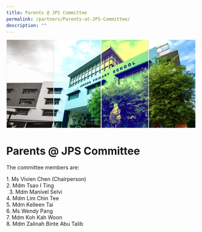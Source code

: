 ```yaml
---
title: Parents @ JPS Committee
permalink: /partners/Parents-at-JPS-Committee/
description: ""
---
```

![](/images/Banner.png)

Parents @ JPS Committee
=======================

The committee members are: 

1\. Ms Vivien Chen (Chairperson) <br>
2\. Mdm Tsao I Ting <br> 
3\. Mdm Manivel Selvi <br>
4\. Mdm Lim Chin Tee <br>5\. Mdm Kelleen Tai <br>6\. Ms Wendy Pang <br>7\. Mdm Koh Kah Woon <br>
8\. Mdm Zalinah Binte Abu Talib